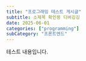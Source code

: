 ```yaml
---
title: "프로그래밍 테스트 게시글"
subtitle: 소제목 확인용 디버깅깅
date: 2025-06-01
categories: ["programming"]
subCategory: "프론트엔드"
---
```


테스트 내용입니다.